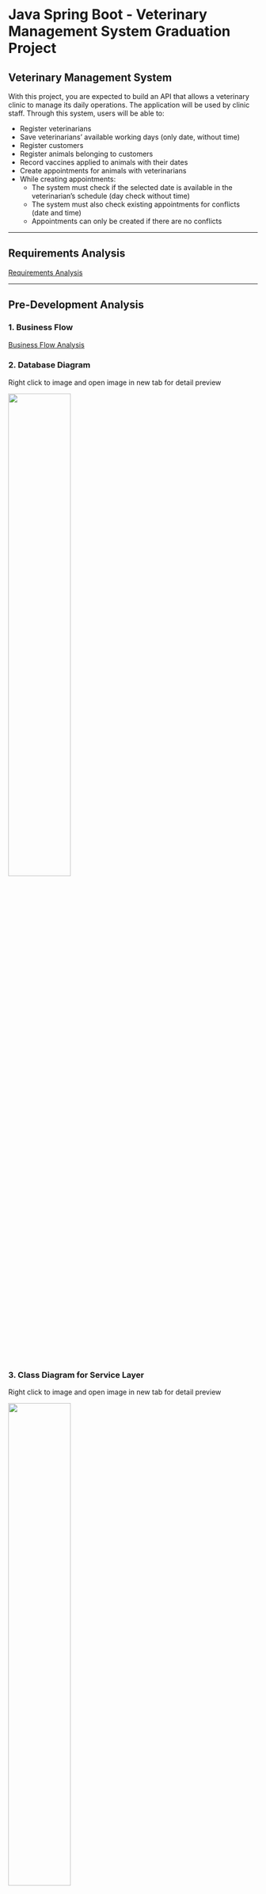 # Java Spring Boot - Veterinary Management System Graduation Project

## Veterinary Management System

With this project, you are expected to build an API that allows a veterinary clinic to manage its daily operations.
The application will be used by clinic staff.
Through this system, users will be able to:

- Register veterinarians
- Save veterinarians’ available working days (only date, without time)
- Register customers
- Register animals belonging to customers
- Record vaccines applied to animals with their dates
- Create appointments for animals with veterinarians
- While creating appointments:
    - The system must check if the selected date is available in the veterinarian’s schedule (day check without time)
    - The system must also check existing appointments for conflicts (date and time)
    - Appointments can only be created if there are no conflicts

---

## Requirements Analysis

[Requirements Analysis](readme_files/Requirements_Analysis.md)

---

## Pre-Development Analysis

### 1. Business Flow

[Business Flow Analysis](readme_files/Flow_Chart_Diagrams.md)

### 2. Database Diagram

Right click to image and open image in new tab for detail preview

<img src="documents/db_diagram/before/db_uml.svg" style="width: 50%; height: 50%">

### 3. Class Diagram for Service Layer

Right click to image and open image in new tab for detail preview

<img src="documents/class_diagrams/services/before/service_classes.svg" style="width: 50%; height: 50%">

### 4. Class Diagram for Controllers

Right click to image and open image in new tab for detail preview

<img src="documents/class_diagrams/services/before/contoller_classes.svg" style="width: 50%; height: 50%">

---

## Post-Development Outputs

### 1. Database Diagram

Right click to image and open image in new tab for detail preview

<img src="documents/db_diagram/after/db_uml.svg" style="width: 20%; height: 50% ">

### 2. Class Diagram for Service Layer

Right click to image and open image in new tab for detail preview

<img src="documents/class_diagrams/services/after/service_classes.svg" style="width: 50%; height: 50% ">

---

## Postman Documentation

<a href = "documents/vet_system_api.postman_collection.json">Documentation Export File</a>

Use this URL as the base URL for all API requests: https://www.alibiner.com

Example request URL: https://www.alibiner.com/api/v1/cities

---

## Tools and Technologies

### Technologies

1. Java 21
2. PostgreSQL 17.6
3. Docker
4. Postman
5. pgAdmin

### Framework
1. Spring Boot 3.5.6

### Dependencies
1. spring-boot-starter-actuator
2. spring-boot-starter-web
3. spring-boot-starter-validation
4. modelmapper
5. spring-boot-starter-data-jpa
6. hibernate
7. jackson-core
8. jackson-databind

### Architecture
1. Clean/Hexagonal/Onion Architecture

### Build Tool
1. Maven

---

## Setup Instructions

### Installing PostgreSQL 17.6

- **macOS (Homebrew)**

```bash
/bin/bash -c "$(curl -fsSL https://raw.githubusercontent.com/Homebrew/install/HEAD/install.sh)"
```

```bash
brew install postgresql@17
```

```bash
brew services start postgresql@17
```

```bash
brew install psql
```

- **linux**

```bash 
sudo apt update
```

```bash 
sudo apt install postgresql-17
```

```bash 
sudo systemctl start postgresql
```

- **windows**
  Download the installer from <a href = "https://www.postgresql.org/download/windows/?utm_source=chatgpt.com" >
  PostgreSQL official site </a> and follow the instructions.
  Make sure the PostgreSQL service is running after installation.

---

### Restoring the Backup

1. Download <a href="documents/vet_system.sql"> DB Backup </a>
2. Open terminal/command prompt.
3. Run the following command to restore the database from backup.
4. If you do not have superuser:

**macOS (Homebrew)**

- Open psql on the terminal

```bash
psql postgres
```

- Create superuser

```bash
CREATE USER <username> WITH PASSWORD 'any passwords';
```

- And Press Enter
- If creating success, close the terminal

**windows**

```bash  
# Windows (Command Prompt)
psql -U <your_postgres_user> -d <your_db_name> -f C:\path\to\backup.sql
```

Replace <your_postgres_user> and <your_db_name> with your PostgreSQL username and database name.
After this, the database is ready to use with the application.

---

## Installing Java JDK 25

This project requires **Java 25** to compile and run.  
Below are instructions for installing JDK 25 on different operating systems.

### macOS

**Option A: Homebrew**

- Update Brew

```bash
brew update
```

- Install JDK 25

```bash
brew install openjdk@25
```

- Add JDK 25 to PATH

```bash
echo 'export PATH="/usr/local/opt/openjdk@25/bin:$PATH"' >> ~/.zshrc
```

```bash
source ~/.zshrc
```

- Verify installation

```bash
java -version
```

**Option B: Official Oracle JDK**

1. Download JDK 25 from Oracle Downloads
2. Install the .dmg file.
3. Verify installation:

```bash 
  java -version
```

### Linux(Ubuntu/Debian)

**Option A: Using apt repository**

```bash
sudo apt update
sudo apt install openjdk-25-jdk

# Verify installation
java -version
```

**Option B: Download from Oracle**

1. Download JDK 25 from Oracle Downloads
2. Download .tar.gz archive.
3. Extract and set JAVA_HOME:

```bash 
tar -xzf jdk-25_linux-x64_bin.tar.gz
sudo mv jdk-25 /opt/

# Add to PATH
echo 'export JAVA_HOME=/opt/jdk-25' >> ~/.bashrc
echo 'export PATH=$JAVA_HOME/bin:$PATH' >> ~/.bashrc
source ~/.bashrc

# Verify
java -version
```

### Windows

1. Download the JDK 25 installer from Oracle JDK 25 Downloads
2. Run the .exe installer and follow the instructions.
3. Set JAVA_HOME environment variable:
    - Open System Properties → Environment Variables → New System Variable
    - Name: JAVA_HOME
    - Value: path to JDK 25 folder, e.g., C:\Program Files\Java\jdk-25
4. Add %JAVA_HOME%\bin to your PATH variable.
5. Verify installation:

```bash
java -version
javac -version
```

---
